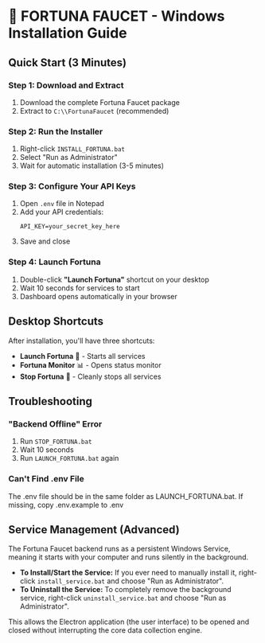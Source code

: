 # 🎯 FORTUNA FAUCET - Windows Installation Guide

## Quick Start (3 Minutes)

### Step 1: Download and Extract
1. Download the complete Fortuna Faucet package
2. Extract to `C:\\FortunaFaucet` (recommended)

### Step 2: Run the Installer
1. Right-click `INSTALL_FORTUNA.bat`
2. Select "Run as Administrator"
3. Wait for automatic installation (3-5 minutes)

### Step 3: Configure Your API Keys
1. Open `.env` file in Notepad
2. Add your API credentials:
   ```
   API_KEY=your_secret_key_here
   ```
3. Save and close

### Step 4: Launch Fortuna
1. Double-click **"Launch Fortuna"** shortcut on your desktop
2. Wait 10 seconds for services to start
3. Dashboard opens automatically in your browser

## Desktop Shortcuts

After installation, you'll have three shortcuts:

- **Launch Fortuna** 🚀 - Starts all services
- **Fortuna Monitor** 📊 - Opens status monitor
- **Stop Fortuna** 🛑 - Cleanly stops all services

## Troubleshooting

### "Backend Offline" Error
1. Run `STOP_FORTUNA.bat`
2. Wait 10 seconds
3. Run `LAUNCH_FORTUNA.bat` again

### Can't Find .env File
The .env file should be in the same folder as LAUNCH_FORTUNA.bat.
If missing, copy .env.example to .env


## Service Management (Advanced)

The Fortuna Faucet backend runs as a persistent Windows Service, meaning it starts with your computer and runs silently in the background.

- **To Install/Start the Service:** If you ever need to manually install it, right-click `install_service.bat` and choose "Run as Administrator".
- **To Uninstall the Service:** To completely remove the background service, right-click `uninstall_service.bat` and choose "Run as Administrator".

This allows the Electron application (the user interface) to be opened and closed without interrupting the core data collection engine.
